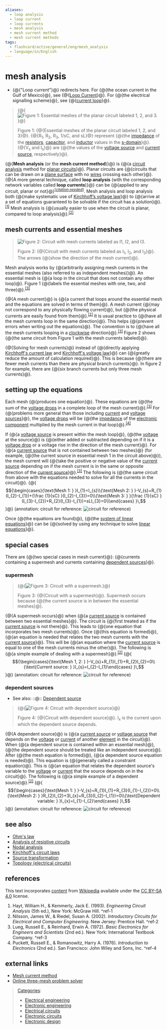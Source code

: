 ```yaml
---
aliases:
  - loop analysis
  - loop current
  - loop currents
  - mesh analysis
  - mesh current method
  - mesh current methods
tags:
  - flashcard/active/general/eng/mesh_analysis
  - language/in/English
---
```


# mesh analysis

- {@{"Loop current"}@} redirects here. For {@{the ocean current in the Gulf of Mexico}@}, see {@{[Loop Current](Loop%20Current.md)}@}. For {@{the electrical signalling scheme}@}, see {@{[current loop](current%20loop.md)}@}. <!--SR:!2025-04-04,15,290!2025-04-04,15,290!2025-04-04,15,308!2025-04-04,15,308!2025-04-05,16,308-->

> {@{![Figure 1: Essential meshes of the planar circuit labeled 1, 2, and 3.](../../archives/Wikimedia%20Commons/Mesh%20Analysis%20Example1%20TeX.svg)}@}
>
> Figure 1: {@{Essential meshes of the planar circuit labeled 1, 2, and 3}@}. {@{R<sub>1</sub>, R<sub>2</sub>, R<sub>3</sub>, 1/sC, and sL}@} represent {@{the [impedance](electrical%20impedance.md) of the [resistors](resistor.md), [capacitor](capacitor.md), and [inductor](inductor.md) values in the [s-domain](s-domain.md)}@}. {@{V<sub>s</sub> and I<sub>s</sub>}@} are {@{the values of the [voltage source](voltage%20source.md) and [current source](current%20source.md), respectively}@}. <!--SR:!2025-04-06,17,308!2025-04-03,14,290!2025-04-03,14,290!2025-04-04,15,290!2025-04-06,17,308!2025-04-05,16,308-->

{@{__Mesh analysis__ \(or the __mesh current method__\)}@} is {@{a [circuit analysis](circuit%20analysis.md) method for [planar circuits](planar%20graph.md)}@}. Planar circuits are {@{circuits that can be drawn on a [plane surface](plane%20(mathematics).md) with no [wires](wire.md) crossing each other}@}. {@{A more general technique, called __loop analysis__ \(with the corresponding network variables called __loop currents__\)}@} can be {@{applied to any circuit, planar or not}@}<sup>\[_[citation needed](https://en.wikipedia.org/wiki/Wikipedia:Citation%20needed)_\]</sup>. Mesh analysis and loop analysis both {@{make systematic use of [Kirchhoff’s voltage law](Kirchhoff's%20circuit%20laws.md)}@} to {@{arrive at a set of equations guaranteed to be solvable if the circuit has a solution}@}.<sup>[\[1\]](#^ref-1)</sup> Mesh analysis is {@{usually easier to use when the circuit is planar, compared to loop analysis}@}.<sup>[\[2\]](#^ref-2)</sup> <!--SR:!2025-04-06,17,308!2025-04-05,16,290!2025-04-06,17,308!2025-04-04,15,290!2025-04-04,15,290!2025-04-04,15,290!2025-04-04,15,290!2025-04-06,17,308-->

## mesh currents and essential meshes

> ![Figure 2: Circuit with mesh currents labeled as I<sub>1</sub>, I<sub>2</sub>, and I<sub>3</sub>.](../../archives/Wikimedia%20Commons/Mesh%20Analysis%20Example2%20TeX.svg)
>
> Figure 2: {@{Circuit with mesh currents labeled as I<sub>1</sub>, I<sub>2</sub>, and I<sub>3</sub>}@}. The arrows {@{show the direction of the mesh current}@}. <!--SR:!2025-04-03,14,290!2025-04-05,16,308-->

Mesh analysis works by {@{arbitrarily assigning mesh currents in the essential meshes \(also referred to as independent meshes\)}@}. An essential mesh is {@{a loop in the circuit that does not contain any other loop}@}. Figure 1 {@{labels the essential meshes with one, two, and three}@}.<sup>[\[3\]](#^ref-3)</sup> <!--SR:!2025-04-03,14,290!2025-04-04,15,308!2025-04-05,16,308-->

{@{A mesh current}@} is {@{a current that loops around the essential mesh and the equations are solved in terms of them}@}. A mesh current {@{may not correspond to any physically flowing current}@}, but {@{the physical currents are easily found from them}@}.<sup>[\[2\]](#^ref-2)</sup> It is usual practice to {@{have all the mesh currents loop in the same direction}@}. This helps {@{prevent errors when writing out the equations}@}. The convention is to {@{have all the mesh currents looping in a [clockwise](clockwise.md) direction}@}.<sup>[\[3\]](#^ref-3)</sup> Figure 2 shows {@{the same circuit from Figure 1 with the mesh currents labeled}@}. <!--SR:!2025-04-05,16,308!2025-04-03,14,290!2025-04-05,16,290!2025-04-03,14,290!2025-04-03,14,290!2025-04-04,15,290!2025-04-06,17,308!2025-04-05,16,290-->

{@{Solving for mesh currents}@} instead of {@{directly applying [Kirchhoff's current law](Kirchhoff's%20circuit%20laws.md#Kirchhoff's%20current%20law%20(KCL)) and [Kirchhoff's voltage law](Kirchhoff's%20circuit%20laws.md#Kirchhoff's%20voltage%20law%20(KVL))}@} can {@{greatly reduce the amount of calculation required}@}. This is because {@{there are fewer mesh currents than there are physical branch currents}@}. In figure 2 for example, there are {@{six branch currents but only three mesh currents}@}. <!--SR:!2025-04-04,15,290!2025-04-06,17,308!2025-04-03,14,290!2025-04-06,17,308!2025-04-06,17,308-->

## setting up the equations

Each mesh {@{produces one equation}@}. These equations are {@{the sum of the [voltage drops](voltage%20drop.md) in a complete loop of the mesh current}@}.<sup>[\[3\]](#^ref-3)</sup> For {@{problems more general than those including [current](current%20source.md) and [voltage sources](voltage%20source.md)}@}, the [voltage drops](voltage%20drop.md) will be {@{the [impedance](electrical%20impedance.md) of the [electronic component](electronic%20component.md) multiplied by the mesh current in that loop}@}.<sup>[\[4\]](#^ref-4)</sup> <!--SR:!2025-04-06,17,308!2025-04-05,16,290!2025-04-06,17,308!2025-04-05,16,290-->

If {@{a [voltage source](voltage%20source.md) is present within the mesh loop}@}, {@{the [voltage](voltage.md) at the source}@} is {@{either added or subtracted depending on if it is a [voltage drop](voltage%20drop.md) or a voltage rise in the direction of the mesh current}@}. For {@{a [current source](current%20source.md) that is not contained between two meshes}@} \(for example, {@{the current source in essential mesh 1 in the circuit above}@}\), the mesh current will {@{take the positive or negative value of the [current source](current%20source.md) depending on if the mesh current is in the same or opposite direction of the [current source](current%20source.md)}@}.<sup>[\[3\]](#^ref-3)</sup> The following is {@{the same circuit from above with the equations needed to solve for all the currents in the circuit}@}. {@{$${\begin{cases}{\text{Mesh 1: } }I_{1}=I_{s}\\{\text{Mesh 2: } }-V_{s}+R_{1}(I_{2}-I_{1})+{\frac {1}{sC} }(I_{2}-I_{3})=0\\{\text{Mesh 3: } }{\frac {1}{sC} }(I_{3}-I_{2})+R_{2}(I_{3}-I_{1})+sLI_{3}=0\\\end{cases} }\,$$}@} \(annotation: circuit for reference: ![circuit for reference](../../archives/Wikimedia%20Commons/Mesh%20Analysis%20Example2%20TeX.svg)\) <!--SR:!2025-04-03,14,290!2025-04-04,15,290!2025-04-05,16,290!2025-04-04,15,290!2025-04-05,16,308!2025-04-03,14,290!2025-03-28,9,268!2025-04-05,16,308-->

Once {@{the equations are found}@}, {@{the [system of linear equations](system%20of%20linear%20equations.md)}@} can be {@{solved by using any technique to solve [linear equations](linear%20equation.md)}@}. <!--SR:!2025-04-04,15,290!2025-04-04,15,290!2025-04-03,14,290-->

## special cases

There are {@{two special cases in mesh current}@}: {@{currents containing a supermesh and currents containing [dependent sources](dependent%20source.md)}@}. <!--SR:!2025-04-06,17,308!2025-04-05,16,308-->

### supermesh

> {@{![Figure 3: Circuit with a supermesh.](../../archives/Wikimedia%20Commons/Mesh%20Analysis%20Example3%20TeX.svg)}@}
>
> Figure 3: {@{Circuit with a supermesh}@}. Supermesh occurs because {@{the current source is in between the essential meshes}@}. <!--SR:!2025-04-06,17,308!2025-04-03,14,290!2025-04-05,16,308-->

{@{A supermesh occurs}@} when {@{a [current source](current%20source.md) is contained between two essential meshes}@}. The circuit is {@{first treated as if the [current source](current%20source.md) is not there}@}. This leads to {@{one equation that incorporates two mesh currents}@}. Once {@{this equation is formed}@}, {@{an equation is needed that relates the two mesh currents with the [current source](current%20source.md)}@}. This will be {@{an equation where the [current source](current%20source.md) is equal to one of the mesh currents minus the other}@}. The following is {@{a simple example of dealing with a supermesh}@}.<sup>[\[2\]](#^ref-2)</sup> {@{$${\begin{cases}{\text{Mesh 1, 2: } }-V_{s}+R_{1}I_{1}+R_{2}I_{2}=0\\{\text{Current source: } }I_{s}=I_{2}-I_{1}\end{cases} }\,$$}@} \(annotation: circuit for reference: ![circuit for reference](../../archives/Wikimedia%20Commons/Mesh%20Analysis%20Example3%20TeX.svg)\) <!--SR:!2025-04-06,17,308!2025-04-06,17,308!2025-04-04,15,290!2025-04-03,14,290!2025-04-04,15,290!2025-04-05,16,308!2025-04-04,15,290!2025-03-28,9,250!2025-04-05,16,308-->

### dependent sources

- See also: ::@:: [Dependent source](dependent%20source.md) <!--SR:!2025-04-03,14,290!2025-04-03,14,290-->

> {@{![Figure 4: Circuit with dependent source](../../archives/Wikimedia%20Commons/Mesh%20Analysis%20Example4%20TeX.svg)}@}
>
> Figure 4: {@{Circuit with dependent source}@}. I<sub>x</sub> is the current upon which the dependent source depends. <!--SR:!2025-04-03,14,290!2025-04-06,17,308-->

{@{A dependent source}@} is {@{a [current source](current%20source.md) or [voltage source](voltage%20source.md) that depends on the [voltage](voltage.md) or [current](electric%20current.md) of another [element](electronic%20component.md) in the circuit}@}. When {@{a dependent source is contained within an essential mesh}@}, {@{the dependent source should be treated like an independent source}@}. After {@{the mesh equation is formed}@}, {@{a dependent source equation is needed}@}. This equation is {@{generally called a constraint equation}@}. This is {@{an equation that relates the dependent source's variable to the [voltage](voltage.md) or [current](electric%20current.md) that the source depends on in the circuit}@}. The following is {@{a simple example of a dependent source}@}.<sup>[\[2\]](#^ref-2)</sup> {@{$${\begin{cases}{\text{Mesh 1: } }-V_{s}+R_{1}I_{1}+R_{3}(I_{1}-I_{2})=0\\{\text{Mesh 2: } }R_{2}I_{2}+3I_{x}+R_{3}(I_{2}-I_{1})=0\\{\text{Dependent variable: } }I_{x}=I_{1}-I_{2}\end{cases} }\,$$}@} \(annotation: circuit for reference: ![circuit for reference](../../archives/Wikimedia%20Commons/Mesh%20Analysis%20Example4%20TeX.svg)\) <!--SR:!2025-04-06,17,308!2025-04-04,15,290!2025-04-03,14,290!2025-04-06,17,308!2025-04-03,14,290!2025-04-05,16,308!2025-04-03,14,290!2025-04-03,14,290!2025-04-05,16,308!2025-03-28,9,268-->

## see also

- [Ohm's law](Ohm's%20law.md)
- [Analysis of resistive circuits](analysis%20of%20resistive%20circuits.md)
- [Nodal analysis](nodal%20analysis.md)
- [Kirchhoff's circuit laws](Kirchhoff's%20circuit%20laws.md)
- [Source transformation](source%20transformation.md)
- [Topology \(electrical circuits\)](topology%20(electrical%20circuits).md)

## references

This text incorporates [content](https://en.wikipedia.org/wiki/mesh_analysis) from [Wikipedia](Wikipedia.md) available under the [CC BY-SA 4.0](https://creativecommons.org/licenses/by-sa/4.0/) license.

1. Hayt, William H., & Kemmerly, Jack E. \(1993\). _Engineering Circuit Analysis_ \(5th ed.\), New York: McGraw Hill. <a id="^ref-1"></a>^ref-1
2. Nilsson, James W., & Riedel, Susan A. \(2002\). _Introductory Circuits for Electrical and Computer Engineering_. New Jersey: Prentice Hall. <a id="^ref-2"></a>^ref-2
3. Lueg, Russell E., & Reinhard, Erwin A. \(1972\). _Basic Electronics for Engineers and Scientists_ \(2nd ed.\). New York: International Textbook Company. <a id="^ref-3"></a>^ref-3
4. Puckett, Russell E., & Romanowitz, Harry A. \(1976\). _Introduction to Electronics_ \(2nd ed.\). San Francisco: John Wiley and Sons, Inc. <a id="^ref-4"></a>^ref-4

## external links

- [Mesh current method](http://www.allaboutcircuits.com/vol_1/chpt_10/3.html)
- [Online three-mesh problem solver](http://www.catc.ac.ir/mazlumi/mesh.php)

> [Categories](https://en.wikipedia.org/wiki/Help:Category):
>
> - [Electrical engineering](https://en.wikipedia.org/wiki/Category:Electrical%20engineering)
> - [Electronic engineering](https://en.wikipedia.org/wiki/Category:Electronic%20engineering)
> - [Electrical circuits](https://en.wikipedia.org/wiki/Category:Electrical%20circuits)
> - [Electronic circuits](https://en.wikipedia.org/wiki/Category:Electronic%20circuits)
> - [Electronic design](https://en.wikipedia.org/wiki/Category:Electronic%20design)
